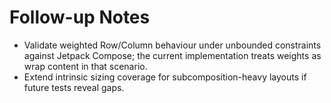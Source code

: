 # Follow-up Notes

- Validate weighted Row/Column behaviour under unbounded constraints against Jetpack Compose; the current implementation treats weights as wrap content in that scenario.
- Extend intrinsic sizing coverage for subcomposition-heavy layouts if future tests reveal gaps.
